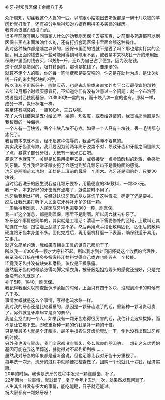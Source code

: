 补牙-得知我医保卡余额八千多  

众所周知，切丝我这个人抠的一匹。以前跟小姑娘出去吃饭都是一碗十几块钱的羊肉粉就打发了，还有被分手后得知对方嫌弃用拼多多买菜的经历。  
我真的很抠门很抠门的。  
很多年前就有朋友同事家人什么的劝我刷医保卡去买东西，之前很多药店都可以刷医保卡买点米面粮油什么的，还有打折套现医保卡里面余额这种操作。  
我对这种操作都是嗤之以鼻的，医保卡里面的钱就不是钱了吗？那也是实打实的金额，用上面的钱去买一些可能用得到可能用不到，或者是本来3块钱一斤的米用医保账户里面的钱去买，5块钱一斤，还以为自己占了便宜，因为没花钱。  
这个观念是错误的，极其错误的，那也是花钱了，要走账的。  
就算不走个人的账，你的每一笔消费都是要交税的，你这是在助纣为虐，是让3块钱一斤的米卖到5块的凶手。  
所以我从不用医保卡，哪怕买药，也是去店里或者直接外卖平台买最便宜的那种。  
去年12月那个时候买感冒药，不知道你们有没有注意过一个问题：就一个布洛芬或者是对乙酰氨基酚，20块30块一盒的有，而十块八块一盒的也有。原料一样，成分一样，执行标准一样。  
甚至还有瓶装的，一瓶100片，三五块钱。  
花了大价钱结果是支付给品牌，渠道，知名度，或者给包装的，我觉得那简直是对我智商的一种侮辱。  
一个人有一万块钱，丢个十块八块不心疼。如果一个人只有十块钱，丢一毛钱都心疼死了。  
我智商本来就不高，经不起这种侮辱的，我会气得睡不着觉的。  
其实我牙齿没有缺，我只是因为前两年刷牙姿势不对，导致牙齿和牙龈之间缝隙大了点，暴露了部分牙根，大概有一毫米左右吧。  
暴露了也就算了，关键是如果用指甲去抠，或者接受一点冷热酸甜的刺激，会感觉到牙酸。另外我经常牙龈炎犯了会感觉到那几颗牙齿不是很稳固的感觉。  
洗牙是两周前去洗的，正好是上班前的最后一个周末。洗牙还是团购的，只要30块钱。  
当时给我洗牙的医生说我这几颗牙要补，用最便宜的3M敷料，一颗328元。  
我一听，本来好好的牙齿就有点疼了，就说暂时不用了。  
洗牙后我到处打听，先经过认识牙医的朋友咨询了这种情况，确定了还是要补。  
然后让我兄弟打听下人民医院牙科补牙多少钱一颗。  
一周后得到消息，人民医院牙科也需要300一颗，刷医保。  
我一听这个消息，都是刷医保，哪里不是刷啊。所以周六就去补牙了。  
补牙这个事情很简单的，其实就是工程活：清理一下需要修补的区域，上敷料让其粘连在一起，跟往墙上刮腻子差不多。然后再用点手段让敷料固化，固化后的敷料硬度跟牙齿本身差不多。固化完成后，再用磨机打磨一下表面，确保舒适于易用，完事儿。  
就这么简单的活，我如果有相关工具的话自己都能干了。  
所以我一听300多一颗才大呼补不起。所以我才到处问问怀疑这个收费的合理性，甚至我都开始在拼多多搜索补牙材料觉得自己或许也能再点一个技能。  
毕竟我牙齿并没有缺失和磨损，仅仅是压根暴露。  
虽然磨牙齿的时候紧张得勾脚尖攥衣角，被牙医姐姐抱着头的感觉还挺好，只是完全没有心思就是了。  
补了5颗，1640，刷医保。  
我记得我很久以前查医保卡余额的时候，上面只有四千多块，没想到刷卡的时候有八千多。  
事情大概就是这么个事情，写得也流水账一样。  
我对我的牙齿还是比较看重的，原因是一颗牙齿没了的话，重新种一颗可贵可贵了，另外就是牙疼起来是真的要命。  
我这么抠门的一个人，如果我有一颗牙齿疼得很厉害的话，我估计会选择拔掉，而不是让它疼下去。即使重新种一颗的价钱是补一颗的十倍。  
只是我最多也就是个牙龈炎，最多手指捏住牙齿能晃动一下，倒也没有出现过牙疼的时候。  
另外我也没有智齿，我们全家都没有智齿，多么优良的基因呐，一想到这么优秀的基因可能在我这里葬送，就觉得对不起列祖列宗……  
虽然我对牙疼的印象都是道听途说，但也足够让我对牙齿十分重视了。  
每年洗一次牙，洗牙的过程中就顺便把检查做了。团购一个也就几十块钱，经济实惠。  
20年的时候，我也是洗牙的过程中发现一颗浅龋齿，补了。  
22年因为一些事情，就耽误了，到了今年才去洗一次，就果然发现问题了。  
人生其实并没有多大的事情，能吃能睡，日子就还能过。  
祝大家都有一颗好牙呀！  